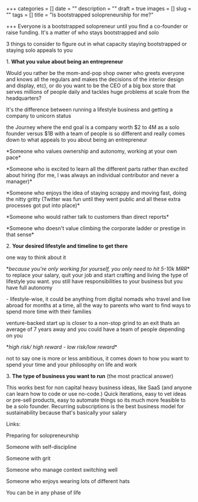 +++
categories = []
date = ""
description = ""
draft = true
images = []
slug = ""
tags = []
title = "Is bootstrapped solopreneurship for me?"

+++
Everyone is a bootstrapped solopreneur until you find a co-founder or raise funding. It's a matter of who stays bootstrapped and solo

3 things to consider to figure out in what capacity staying bootstrapped or staying solo appeals to you

1\. **What you value about being an entrepreneur**

Would you rather be the mom-and-pop shop owner who greets everyone and knows all the regulars and makes the decisions of the interior design and display, etc), or do you want to be the CEO of a big box store that serves millions of people daily and tackles huge problems at scale from the headquarters?

It's the difference between running a lifestyle business and getting a company to unicorn status 

the Journey where the end goal is a company worth $2 to 4M as a solo founder versus $1B with a team of people is so different  and really comes down to what appeals to you about being an entrepreneur

\*Someone who values ownership and autonomy, working at your own pace*

\*Someone who is excited to learn all the different parts rather than excited about hiring (for me, I was always an individual contributor and never a manager)*

\*Someone who enjoys the idea of staying scrappy and moving fast, doing the nitty gritty (Twitter was fun until they went public and all these extra processes got put into place)*

\*Someone who would rather talk to customers than direct reports*

\*Someone who doesn't value climbing the corporate ladder or prestige in that sense*

2\. **Your desired lifestyle and timeline to get there**

one way to think about it

\**because you're only working for yourself, you only need to hit 5-10k MRR** to replace your salary, quit your job and start crafting and living the type of lifestyle you want. you still have responsibilities to your business but you have full autonomy

\- lifestyle-wise, it could be anything from digital nomads who travel and live abroad for months at a time, all the way to parents who want to find ways to spend more time with their families

venture-backed start up is closer to a non-stop grind to an exit thats an average of 7 years away and you could have a team of people depending on you

\**high risk/ high reward - low risk/low reward**

not to say one is more or less ambitious, it comes down to how you want to spend your time and your philosophy on life and work

3\. **The type of business you want to run** (the most practical answer)

This works best for non capital heavy business ideas, like SaaS (and anyone can learn how to code or use no-code.) Quick iterations, easy to vet ideas or pre-sell products, easy to automate things so its much more feasible to be a solo founder. Recurring subscriptions is the best business model for sustainability because that's basically your salary

Links:

Preparing for solopreneurship

Someone with self-discipline

Someone with grit

Someone who manage context switching well

Someone who enjoys wearing lots of different hats

You can be in any phase of life